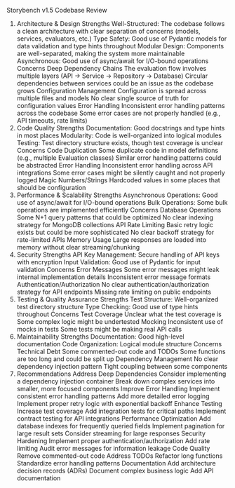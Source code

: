 Storybench v1.5 Codebase Review
1. Architecture & Design
Strengths
Well-Structured: The codebase follows a clean architecture with clear separation of concerns (models, services, evaluators, etc.)
Type Safety: Good use of Pydantic models for data validation and type hints throughout
Modular Design: Components are well-separated, making the system more maintainable
Asynchronous: Good use of async/await for I/O-bound operations
Concerns
Deep Dependency Chains
The evaluation flow involves multiple layers (API → Service → Repository → Database)
Circular dependencies between services could be an issue as the codebase grows
Configuration Management
Configuration is spread across multiple files and models
No clear single source of truth for configuration values
Error Handling
Inconsistent error handling patterns across the codebase
Some error cases are not properly handled (e.g., API timeouts, rate limits)
2. Code Quality
Strengths
Documentation: Good docstrings and type hints in most places
Modularity: Code is well-organized into logical modules
Testing: Test directory structure exists, though test coverage is unclear
Concerns
Code Duplication
Some duplicate code in model definitions (e.g., multiple Evaluation classes)
Similar error handling patterns could be abstracted
Error Handling
Inconsistent error handling across API integrations
Some error cases might be silently caught and not properly logged
Magic Numbers/Strings
Hardcoded values in some places that should be configuration
3. Performance & Scalability
Strengths
Asynchronous Operations: Good use of async/await for I/O-bound operations
Bulk Operations: Some bulk operations are implemented efficiently
Concerns
Database Operations
Some N+1 query patterns that could be optimized
No clear indexing strategy for MongoDB collections
API Rate Limiting
Basic retry logic exists but could be more sophisticated
No clear backoff strategy for rate-limited APIs
Memory Usage
Large responses are loaded into memory without clear streaming/chunking
4. Security
Strengths
API Key Management: Secure handling of API keys with encryption
Input Validation: Good use of Pydantic for input validation
Concerns
Error Messages
Some error messages might leak internal implementation details
Inconsistent error message formats
Authentication/Authorization
No clear authentication/authorization strategy for API endpoints
Missing rate limiting on public endpoints
5. Testing & Quality Assurance
Strengths
Test Structure: Well-organized test directory structure
Type Checking: Good use of type hints throughout
Concerns
Test Coverage
Unclear what the test coverage is
Some complex logic might be undertested
Mocking
Inconsistent use of mocks in tests
Some tests might be making real API calls
6. Maintainability
Strengths
Documentation: Good high-level documentation
Code Organization: Logical module structure
Concerns
Technical Debt
Some commented-out code and TODOs
Some functions are too long and could be split up
Dependency Management
No clear dependency injection pattern
Tight coupling between some components
7. Recommendations
Address Deep Dependencies
Consider implementing a dependency injection container
Break down complex services into smaller, more focused components
Improve Error Handling
Implement consistent error handling patterns
Add more detailed error logging
Implement proper retry logic with exponential backoff
Enhance Testing
Increase test coverage
Add integration tests for critical paths
Implement contract testing for API integrations
Performance Optimization
Add database indexes for frequently queried fields
Implement pagination for large result sets
Consider streaming for large responses
Security Hardening
Implement proper authentication/authorization
Add rate limiting
Audit error messages for information leakage
Code Quality
Remove commented-out code
Address TODOs
Refactor long functions
Standardize error handling patterns
Documentation
Add architecture decision records (ADRs)
Document complex business logic
Add API documentation